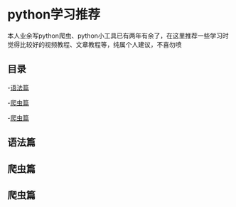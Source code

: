 # python学习推荐

本人业余写python爬虫、python小工具已有两年有余了，在这里推荐一些学习时觉得比较好的视频教程、文章教程等，纯属个人建议，不喜勿喷


## 目录

-[语法篇](#语法篇)

-[爬虫篇](#爬虫篇)

-[爬虫篇](#爬虫篇)

## 语法篇

## 爬虫篇

## 爬虫篇

